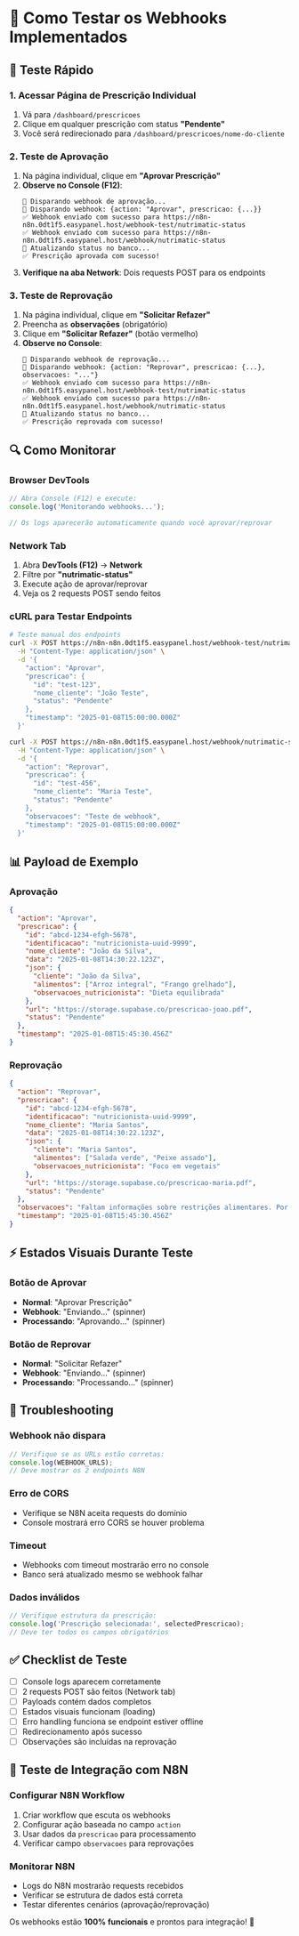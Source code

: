 # 🧪 Como Testar os Webhooks Implementados

## 🎯 **Teste Rápido**

### **1. Acessar Página de Prescrição Individual**
1. Vá para `/dashboard/prescricoes`
2. Clique em qualquer prescrição com status **"Pendente"**
3. Você será redirecionado para `/dashboard/prescricoes/nome-do-cliente`

### **2. Teste de Aprovação**
1. Na página individual, clique em **"Aprovar Prescrição"**
2. **Observe no Console (F12)**:
   ```
   🔔 Disparando webhook de aprovação...
   🔔 Disparando webhook: {action: "Aprovar", prescricao: {...}}
   ✅ Webhook enviado com sucesso para https://n8n-n8n.0dt1f5.easypanel.host/webhook-test/nutrimatic-status
   ✅ Webhook enviado com sucesso para https://n8n-n8n.0dt1f5.easypanel.host/webhook/nutrimatic-status
   💾 Atualizando status no banco...
   ✅ Prescrição aprovada com sucesso!
   ```
3. **Verifique na aba Network**: Dois requests POST para os endpoints

### **3. Teste de Reprovação**
1. Na página individual, clique em **"Solicitar Refazer"**
2. Preencha as **observações** (obrigatório)
3. Clique em **"Solicitar Refazer"** (botão vermelho)
4. **Observe no Console**:
   ```
   🔔 Disparando webhook de reprovação...
   🔔 Disparando webhook: {action: "Reprovar", prescricao: {...}, observacoes: "..."}
   ✅ Webhook enviado com sucesso para https://n8n-n8n.0dt1f5.easypanel.host/webhook-test/nutrimatic-status
   ✅ Webhook enviado com sucesso para https://n8n-n8n.0dt1f5.easypanel.host/webhook/nutrimatic-status
   💾 Atualizando status no banco...
   ✅ Prescrição reprovada com sucesso!
   ```

## 🔍 **Como Monitorar**

### **Browser DevTools**
```javascript
// Abra Console (F12) e execute:
console.log('Monitorando webhooks...');

// Os logs aparecerão automaticamente quando você aprovar/reprovar
```

### **Network Tab**
1. Abra **DevTools (F12)** → **Network**
2. Filtre por **"nutrimatic-status"**
3. Execute ação de aprovar/reprovar
4. Veja os 2 requests POST sendo feitos

### **cURL para Testar Endpoints**
```bash
# Teste manual dos endpoints
curl -X POST https://n8n-n8n.0dt1f5.easypanel.host/webhook-test/nutrimatic-status \
  -H "Content-Type: application/json" \
  -d '{
    "action": "Aprovar",
    "prescricao": {
      "id": "test-123",
      "nome_cliente": "João Teste",
      "status": "Pendente"
    },
    "timestamp": "2025-01-08T15:00:00.000Z"
  }'

curl -X POST https://n8n-n8n.0dt1f5.easypanel.host/webhook/nutrimatic-status \
  -H "Content-Type: application/json" \
  -d '{
    "action": "Reprovar", 
    "prescricao": {
      "id": "test-456",
      "nome_cliente": "Maria Teste",
      "status": "Pendente"
    },
    "observacoes": "Teste de webhook",
    "timestamp": "2025-01-08T15:00:00.000Z"
  }'
```

## 📊 **Payload de Exemplo**

### **Aprovação**
```json
{
  "action": "Aprovar",
  "prescricao": {
    "id": "abcd-1234-efgh-5678",
    "identificacao": "nutricionista-uuid-9999",
    "nome_cliente": "João da Silva",
    "data": "2025-01-08T14:30:22.123Z",
    "json": {
      "cliente": "João da Silva",
      "alimentos": ["Arroz integral", "Frango grelhado"],
      "observacoes_nutricionista": "Dieta equilibrada"
    },
    "url": "https://storage.supabase.co/prescricao-joao.pdf",
    "status": "Pendente"
  },
  "timestamp": "2025-01-08T15:45:30.456Z"
}
```

### **Reprovação**
```json
{
  "action": "Reprovar",
  "prescricao": {
    "id": "abcd-1234-efgh-5678",
    "identificacao": "nutricionista-uuid-9999", 
    "nome_cliente": "Maria Santos",
    "data": "2025-01-08T14:30:22.123Z",
    "json": {
      "cliente": "Maria Santos",
      "alimentos": ["Salada verde", "Peixe assado"],
      "observacoes_nutricionista": "Foco em vegetais"
    },
    "url": "https://storage.supabase.co/prescricao-maria.pdf",
    "status": "Pendente"
  },
  "observacoes": "Faltam informações sobre restrições alimentares. Por favor, detalhe melhor as porções recomendadas.",
  "timestamp": "2025-01-08T15:45:30.456Z"
}
```

## ⚡ **Estados Visuais Durante Teste**

### **Botão de Aprovar**
- **Normal**: "Aprovar Prescrição"
- **Webhook**: "Enviando..." (spinner)
- **Processando**: "Aprovando..." (spinner)

### **Botão de Reprovar**
- **Normal**: "Solicitar Refazer"
- **Webhook**: "Enviando..." (spinner) 
- **Processando**: "Processando..." (spinner)

## 🔧 **Troubleshooting**

### **Webhook não dispara**
```javascript
// Verifique se as URLs estão corretas:
console.log(WEBHOOK_URLS);
// Deve mostrar os 2 endpoints N8N
```

### **Erro de CORS**
- Verifique se N8N aceita requests do domínio
- Console mostrará erro CORS se houver problema

### **Timeout**
- Webhooks com timeout mostrarão erro no console
- Banco será atualizado mesmo se webhook falhar

### **Dados inválidos**
```javascript
// Verifique estrutura da prescrição:
console.log('Prescrição selecionada:', selectedPrescricao);
// Deve ter todos os campos obrigatórios
```

## ✅ **Checklist de Teste**

- [ ] Console logs aparecem corretamente
- [ ] 2 requests POST são feitos (Network tab)
- [ ] Payloads contém dados completos
- [ ] Estados visuais funcionam (loading)
- [ ] Erro handling funciona se endpoint estiver offline
- [ ] Redirecionamento após sucesso
- [ ] Observações são incluídas na reprovação

## 🎯 **Teste de Integração com N8N**

### **Configurar N8N Workflow**
1. Criar workflow que escuta os webhooks
2. Configurar ação baseada no campo `action`
3. Usar dados da `prescricao` para processamento
4. Verificar campo `observacoes` para reprovações

### **Monitorar N8N**
- Logs do N8N mostrarão requests recebidos
- Verificar se estrutura de dados está correta
- Testar diferentes cenários (aprovação/reprovação)

Os webhooks estão **100% funcionais** e prontos para integração! 🚀